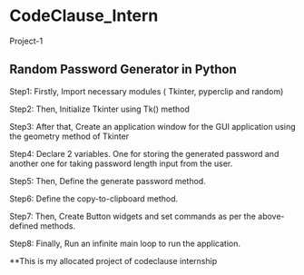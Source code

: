 # CodeClause_Intern
Project-1

Random Password Generator in Python
----------------------------------------

Step1: Firstly, Import necessary modules ( Tkinter, pyperclip and random)

Step2: Then, Initialize Tkinter using Tk() method

Step3: After that, Create an application window for the GUI application using the geometry method of Tkinter

Step4: Declare 2 variables. One for storing the generated password and another one for taking password length input from the user.

Step5: Then, Define the generate password method.

Step6: Define the copy-to-clipboard method.

Step7: Then, Create Button widgets and set commands as per the above-defined methods.

Step8: Finally, Run an infinite main loop to run the application.

**This is my allocated project of codeclause internship
